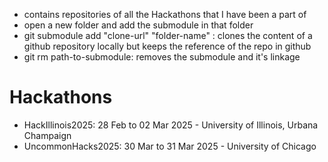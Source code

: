 - contains repositories of all the Hackathons that I have been a part of
- open a new folder and add the submodule in that folder
- git submodule add "clone-url" "folder-name" : clones the content of a github repository locally but keeps the reference of the repo in github
- git rm path-to-submodule: removes the submodule and it's linkage

# Hackathons
- HackIllinois2025: 28 Feb to 02 Mar 2025 - University of Illinois, Urbana Champaign
- UncommonHacks2025: 30 Mar to 31 Mar 2025 - University of Chicago

